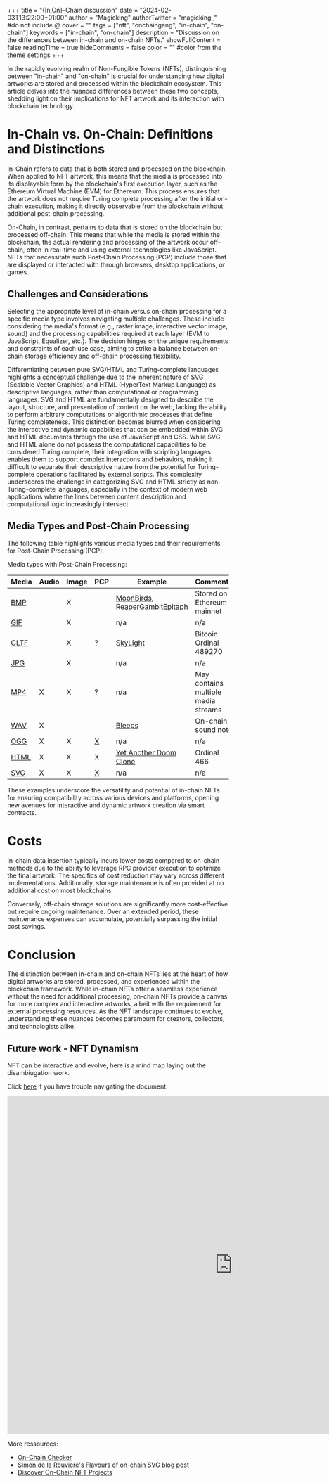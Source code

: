 +++
title = "{In,On}-Chain discussion"
date = "2024-02-03T13:22:00+01:00"
author = "Magicking"
authorTwitter = "magicking_" #do not include @
cover = ""
tags = ["nft", "onchaingang", "in-chain", "on-chain"]
keywords = ["in-chain", "on-chain"]
description = "Discussion on the differences between in-chain and on-chain NFTs."
showFullContent = false
readingTime = true
hideComments = false
color = "" #color from the theme settings
+++

In the rapidly evolving realm of Non-Fungible Tokens (NFTs), distinguishing between "in-chain" and "on-chain" is crucial for understanding how digital artworks are stored and processed within the blockchain ecosystem. This article delves into the nuanced differences between these two concepts, shedding light on their implications for NFT artwork and its interaction with blockchain technology.

# In-Chain vs. On-Chain: Definitions and Distinctions
In-Chain refers to data that is both stored and processed on the blockchain. When applied to NFT artwork, this means that the media is processed into its displayable form by the blockchain's first execution layer, such as the Ethereum Virtual Machine (EVM) for Ethereum. This process ensures that the artwork does not require Turing complete processing after the initial on-chain execution, making it directly observable from the blockchain without additional post-chain processing.

On-Chain, in contrast, pertains to data that is stored on the blockchain but processed off-chain. This means that while the media is stored within the blockchain, the actual rendering and processing of the artwork occur off-chain, often in real-time and using external technologies like JavaScript. NFTs that necessitate such Post-Chain Processing (PCP) include those that are displayed or interacted with through browsers, desktop applications, or games.

## Challenges and Considerations
Selecting the appropriate level of in-chain versus on-chain processing for a specific media type involves navigating multiple challenges. These include considering the media's format (e.g., raster image, interactive vector image, sound) and the processing capabilities required at each layer (EVM to JavaScript, Equalizer, etc.). The decision hinges on the unique requirements and constraints of each use case, aiming to strike a balance between on-chain storage efficiency and off-chain processing flexibility.

Differentiating between pure SVG/HTML and Turing-complete languages highlights a conceptual challenge due to the inherent nature of SVG (Scalable Vector Graphics) and HTML (HyperText Markup Language) as descriptive languages, rather than computational or programming languages. SVG and HTML are fundamentally designed to describe the layout, structure, and presentation of content on the web, lacking the ability to perform arbitrary computations or algorithmic processes that define Turing completeness. This distinction becomes blurred when considering the interactive and dynamic capabilities that can be embedded within SVG and HTML documents through the use of JavaScript and CSS. While SVG and HTML alone do not possess the computational capabilities to be considered Turing complete, their integration with scripting languages enables them to support complex interactions and behaviors, making it difficult to separate their descriptive nature from the potential for Turing-complete operations facilitated by external scripts. This complexity underscores the challenge in categorizing SVG and HTML strictly as non-Turing-complete languages, especially in the context of modern web applications where the lines between content description and computational logic increasingly intersect.

## Media Types and Post-Chain Processing

The following table highlights various media types and their requirements for Post-Chain Processing (PCP):

Media types with Post-Chain Processing:

| Media | Audio | Image | PCP | Example | Comments |
| ----- | ------| ----- | ----| --------| ---------|
|[BMP](https://en.wikipedia.org/wiki/BMP_file_format) | |X| |[MoonBirds](https://opensea.io/fr/assets/ethereum/0x23581767a106ae21c074b2276d25e5c3e136a68b/8173), [ReaperGambitEpitaph](https://opensea.io/assets/ethereum/0x46d0d00e847ed9c2756cfd941e70d99e9152a22f/0) | Stored on Ethereum mainnet |
|[GIF](https://en.wikipedia.org/wiki/GIF#File_format) | |X| |n/a|n/a|
|[GLTF](https://www.khronos.org/assets/uploads/developers/library/overview/gltf-overview.pdf)| |X|?|[SkyLight](https://www.ord.io/489270)| Bitcoin Ordinal 489270 |
|[JPG](https://en.wikipedia.org/wiki/JPEG#Syntax_and_structure) | |X| |n/a|n/a|
|[MP4](https://https://en.wikipedia.org/wiki/MP4_file_format#Data_streams) |X|X|?|n/a|May contains multiple media streams|
|[WAV](https://en.wikipedia.org/wiki/WAV#) |X| | |[Bleeps](https://opensea.io/assets/ethereum/0x9d27527ada2cf29fbdab2973cfa243845a08bd3f/405)| On-chain sound note |
|[OGG](https://en.wikipedia.org/wiki/Ogg#) |X|X|[X](https://en.wikipedia.org/wiki/Continuous_Media_Markup_Language)|n/a|n/a|
|[HTML](https://en.wikipedia.org/wiki/HTML#)|X|X|X|[Yet Another Doom Clone](https://ordinals.com/content/521f8eccffa4c41a3a7728dd012ea5a4a02feed81f41159231251ecf1e5c79dai0)| Ordinal 466 |
|[SVG](https://en.wikipedia.org/wiki/SVG) |X|X|[X](https://en.wikipedia.org/wiki/SVG_animation)|n/a|n/a|


These examples underscore the versatility and potential of in-chain NFTs for ensuring compatibility across various devices and platforms, opening new avenues for interactive and dynamic artwork creation via smart contracts.

# Costs

In-chain data insertion typically incurs lower costs compared to on-chain methods due to the ability to leverage RPC provider execution to optimize the final artwork. The specifics of cost reduction may vary across different implementations. Additionally, storage maintenance is often provided at no additional cost on most blockchains.

Conversely, off-chain storage solutions are significantly more cost-effective but require ongoing maintenance. Over an extended period, these maintenance expenses can accumulate, potentially surpassing the initial cost savings.

# Conclusion

The distinction between in-chain and on-chain NFTs lies at the heart of how digital artworks are stored, processed, and experienced within the blockchain framework. While in-chain NFTs offer a seamless experience without the need for additional processing, on-chain NFTs provide a canvas for more complex and interactive artworks, albeit with the requirement for external processing resources. As the NFT landscape continues to evolve, understanding these nuances becomes paramount for creators, collectors, and technologists alike.

## Future work - NFT Dynamism

NFT can be interactive and evolve, here is a mind map laying out the disambiugation work.

Click [here](https://viewer.diagrams.net/index.html?target=blank&highlight=0000ff&nav=1&title=Dynamic%20NFT%20disambiguation.drawio#Uhttps%3A%2F%2Fdrive.google.com%2Fuc%3Fid%3D1EKwLBN6kVsxHzujLLU3eX9c4ReQ2EUXX%26export%3Ddownload) if you have trouble navigating the document.

<iframe frameborder="0" style="min-width:1024px; min-height:768px; width:1024px;height:768px;" src="https://viewer.diagrams.net/?target=blank&highlight=0000ff&nav=1&title=Dynamic%20NFT%20disambiguation.drawio#Uhttps%3A%2F%2Fdrive.google.com%2Fuc%3Fid%3D1EKwLBN6kVsxHzujLLU3eX9c4ReQ2EUXX%26export%3Ddownload"></iframe>

More ressources:
 - [On-Chain Checker](https://onchainchecker.xyz/)
 - [Simon de la Rouviere's Flavours of on-chain SVG blog post](https://blog.simondlr.com/posts/flavours-of-on-chain-svg-nfts-on-ethereum)
 - [Discover On-Chain NFT Projects](https://www.fullyonchain.art/)
